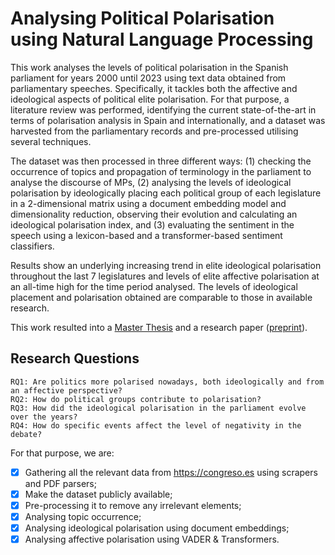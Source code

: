 # Analysing Political Polarisation using Natural Language Processing

This work analyses the levels of political polarisation in the Spanish parliament for years 2000 until 2023 using text data obtained from parliamentary speeches. Specifically, it tackles both the affective and ideological aspects of political elite polarisation. For that purpose, a literature review was performed, identifying the current state-of-the-art in terms of polarisation analysis in Spain and internationally, and a dataset was harvested from the parliamentary records and pre-processed utilising several techniques.

The dataset was then processed in three different ways: (1) checking the occurrence of topics and propagation of terminology in the parliament to analyse the discourse of MPs, (2) analysing the levels of ideological polarisation by ideologically placing each political group of each legislature in a 2-dimensional matrix using a document embedding model and dimensionality reduction, observing their evolution and calculating an ideological polarisation index, and (3) evaluating the sentiment in the speech using a lexicon-based and a transformer-based sentiment classifiers.

Results show an underlying increasing trend in elite ideological polarisation throughout the last 7 legislatures and levels of elite affective polarisation at an all-time high for the time period analysed. The levels of ideological placement and polarisation obtained are comparable to those in available research.

This work resulted into a [Master Thesis](https://github.com/dibuja/polarisation-nlp/blob/main/MSc%20Thesis.pdf) and a research paper ([preprint](https://osf.io/preprints/socarxiv/ry4g2)).

## Research Questions

```
RQ1: Are politics more polarised nowadays, both ideologically and from an affective perspective?
RQ2: How do political groups contribute to polarisation?
RQ3: How did the ideological polarisation in the parliament evolve over the years?
RQ4: How do specific events affect the level of negativity in the debate?
```

For that purpose, we are:

- [x] Gathering all the relevant data from https://congreso.es using scrapers and PDF parsers;  
- [x] Make the dataset publicly available;    
- [x] Pre-processing it to remove any irrelevant elements;  
- [x] Analysing topic occurrence;  
- [x] Analysing ideological polarisation using document embeddings;  
- [x] Analysing affective polarisation using VADER & Transformers.
